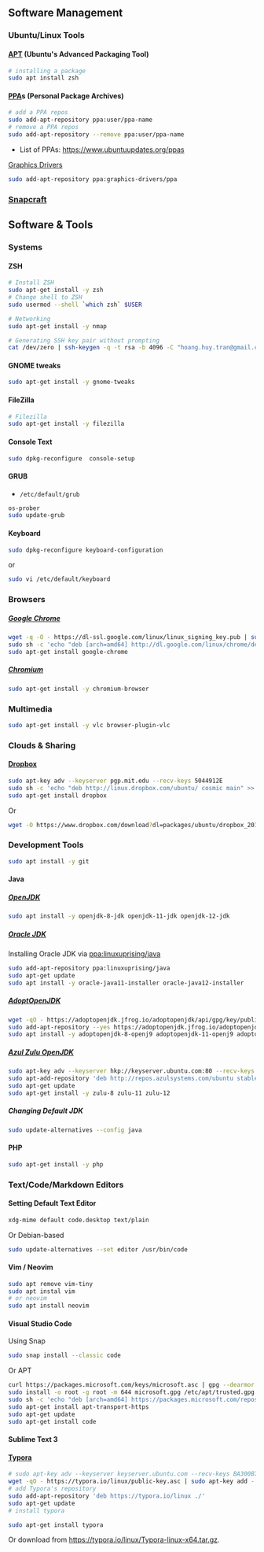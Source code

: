 ## Software Management

### Ubuntu/Linux Tools

#### [APT](https://help.ubuntu.com/lts/serverguide/apt.html.en) (Ubuntu's Advanced Packaging Tool)

```sh
# installing a package
sudo apt install zsh

```

#### [PPA](https://help.ubuntu.com/community/PPA)s (Personal Package Archives)

```sh
# add a PPA repos
sudo add-apt-repository ppa:user/ppa-name
# remove a PPA repos
sudo add-apt-repository --remove ppa:user/ppa-name
```

* List of PPAs: https://www.ubuntuupdates.org/ppas

[Graphics Drivers](https://launchpad.net/~graphics-drivers/+archive/ubuntu/ppa)

```sh
sudo add-apt-repository ppa:graphics-drivers/ppa
```

### [Snapcraft](https://snapcraft.io/)


## Software & Tools

### Systems

#### ZSH

```sh
# Install ZSH
sudo apt-get install -y zsh
# Change shell to ZSH
sudo usermod --shell `which zsh` $USER

# Networking
sudo apt-get install -y nmap

# Generating SSH key pair without prompting
cat /dev/zero | ssh-keygen -q -t rsa -b 4096 -C "hoang.huy.tran@gmail.com" -N ""
```

#### GNOME tweaks

```sh
sudo apt-get install -y gnome-tweaks
```

#### FileZilla

```sh
# Filezilla
sudo apt-get install -y filezilla
```

#### Console Text

```sh
sudo dpkg-reconfigure  console-setup
```

#### GRUB

* `/etc/default/grub`

```sh
os-prober
sudo update-grub
```

#### Keyboard

```sh
sudo dpkg-reconfigure keyboard-configuration
```

or 

```sh
sudo vi /etc/default/keyboard
```


### Browsers

##### [Google Chrome](https://www.google.com/chrome/)

```sh
wget -q -O - https://dl-ssl.google.com/linux/linux_signing_key.pub | sudo apt-key add -
sudo sh -c 'echo "deb [arch=amd64] http://dl.google.com/linux/chrome/deb/ stable main" >> /etc/apt/sources.list.d/google.list'
sudo apt-get install google-chrome
```

##### [Chromium](http://www.chromium.org/)

```sh
sudo apt-get install -y chromium-browser
```

### Multimedia

```sh
sudo apt-get install -y vlc browser-plugin-vlc
```

### Clouds & Sharing

#### [Dropbox](https://www.dropbox.com/)

```sh
sudo apt-key adv --keyserver pgp.mit.edu --recv-keys 5044912E
sudo sh -c 'echo "deb http://linux.dropbox.com/ubuntu/ cosmic main" >> /etc/apt/sources.list.d/dropbox.list'
sudo apt-get install dropbox
```

Or

```sh
wget -O https://www.dropbox.com/download?dl=packages/ubuntu/dropbox_2019.02.14_amd64.deb | sudo dpkg -i
```


### Development Tools

```sh
sudo apt install -y git
```



#### Java

##### [OpenJDK](https://openjdk.java.net/)

```sh
sudo apt install -y openjdk-8-jdk openjdk-11-jdk openjdk-12-jdk
```

##### [Oracle JDK](https://www.oracle.com/technetwork/java/javase/downloads/index.html)

Installing Oracle JDK via [ppa:linuxuprising/java](https://launchpad.net/~linuxuprising/+archive/ubuntu/java)

```sh
sudo add-apt-repository ppa:linuxuprising/java
sudo apt-get update
sudo apt install -y oracle-java11-installer oracle-java12-installer
```

##### [AdoptOpenJDK](https://adoptopenjdk.net/)

```sh
wget -qO - https://adoptopenjdk.jfrog.io/adoptopenjdk/api/gpg/key/public | sudo apt-key add -
sudo add-apt-repository --yes https://adoptopenjdk.jfrog.io/adoptopenjdk/deb/
sudo apt install -y adoptopenjdk-8-openj9 adoptopenjdk-11-openj9 adoptopenjdk-12-openj9
```

##### [Azul Zulu OpenJDK](https://www.azul.com/downloads/zulu/)

```sh
sudo apt-key adv --keyserver hkp://keyserver.ubuntu.com:80 --recv-keys 0xB1998361219BD9C9
sudo apt-add-repository 'deb http://repos.azulsystems.com/ubuntu stable main'
sudo apt-get update
sudo apt-get install -y zulu-8 zulu-11 zulu-12
```

##### Changing Default JDK

```sh
sudo update-alternatives --config java
```

#### PHP

```sh
sudo apt-get install -y php
```


### Text/Code/Markdown Editors

#### Setting Default Text Editor

```sh
xdg-mime default code.desktop text/plain
```

Or Debian-based

```sh
sudo update-alternatives --set editor /usr/bin/code
```



#### Vim / Neovim

```sh
sudo apt remove vim-tiny
sudo apt instal vim
# or neovim
sudo apt install neovim
```

#### Visual Studio Code

Using Snap

```sh
sudo snap install --classic code
```

Or APT

```sh
curl https://packages.microsoft.com/keys/microsoft.asc | gpg --dearmor > microsoft.gpg
sudo install -o root -g root -m 644 microsoft.gpg /etc/apt/trusted.gpg.d/
sudo sh -c 'echo "deb [arch=amd64] https://packages.microsoft.com/repos/vscode stable main" > /etc/apt/sources.list.d/vscode.list'
sudo apt-get install apt-transport-https
sudo apt-get update
sudo apt-get install code
```



#### Sublime Text 3

####  [Typora](https://typora.io/#linux)

```sh
# sudo apt-key adv --keyserver keyserver.ubuntu.com --recv-keys BA300B7755AFCFAE
wget -qO - https://typora.io/linux/public-key.asc | sudo apt-key add -
# add Typora's repository
sudo add-apt-repository 'deb https://typora.io/linux ./'
sudo apt-get update
# install typora

sudo apt-get install typora
```

Or download from <https://typora.io/linux/Typora-linux-x64.tar.gz>.



